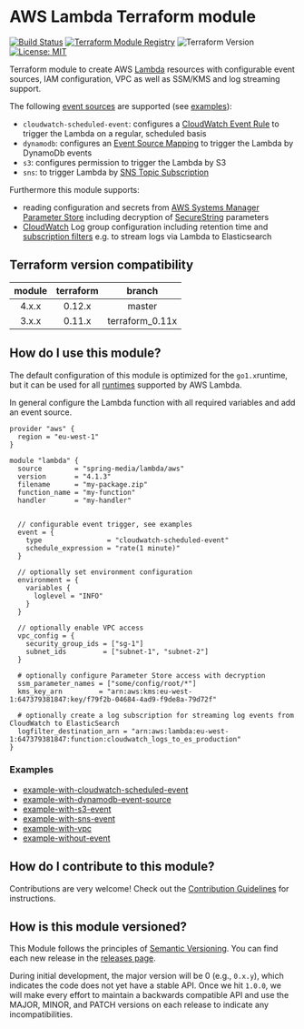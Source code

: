 # AWS Lambda Terraform module

[![Build Status](https://travis-ci.com/spring-media/terraform-aws-lambda.svg?branch=master)](https://travis-ci.com/spring-media/terraform-aws-lambda) [![Terraform Module Registry](https://img.shields.io/badge/Terraform%20Module%20Registry-4.1.3-blue.svg)](https://registry.terraform.io/modules/spring-media/lambda/aws/4.1.3) ![Terraform Version](https://img.shields.io/badge/Terraform-0.12.11-green.svg) [![License: MIT](https://img.shields.io/badge/License-MIT-yellow.svg)](https://opensource.org/licenses/MIT)

Terraform module to create AWS [Lambda](https://www.terraform.io/docs/providers/aws/r/lambda_function.html) resources with configurable event sources, IAM configuration, VPC as well as SSM/KMS and log streaming support.

The following [event sources](https://docs.aws.amazon.com/lambda/latest/dg/invoking-lambda-function.html) are supported (see [examples](#examples)):

- `cloudwatch-scheduled-event`: configures a [CloudWatch Event Rule](https://www.terraform.io/docs/providers/aws/r/cloudwatch_event_rule.html) to trigger the Lambda on a regular, scheduled basis
- `dynamodb`: configures an [Event Source Mapping](https://www.terraform.io/docs/providers/aws/r/lambda_event_source_mapping.html) to trigger the Lambda by DynamoDb events
- `s3`: configures permission to trigger the Lambda by S3
- `sns`: to trigger Lambda by [SNS Topic Subscription](https://www.terraform.io/docs/providers/aws/r/sns_topic_subscription.html)

Furthermore this module supports:

- reading configuration and secrets from [AWS Systems Manager Parameter Store](https://docs.aws.amazon.com/systems-manager/latest/userguide/systems-manager-paramstore.html) including decryption of [SecureString](https://docs.aws.amazon.com/kms/latest/developerguide/services-parameter-store.html) parameters
- [CloudWatch](https://docs.aws.amazon.com/AmazonCloudWatch/latest/logs/Working-with-log-groups-and-streams.html) Log group configuration including retention time and [subscription filters](https://docs.aws.amazon.com/AmazonCloudWatch/latest/logs/SubscriptionFilters.html) e.g. to stream logs via Lambda to Elasticsearch

## Terraform version compatibility

| module | terraform |     branch      |
| :----: | :-------: | :-------------: |
| 4.x.x  |  0.12.x   |     master      |
| 3.x.x  |  0.11.x   | terraform_0.11x |

## How do I use this module?

The default configuration of this module is optimized for the `go1.x`runtime, but it can be used for all [runtimes](https://docs.aws.amazon.com/lambda/latest/dg/lambda-runtimes.html) supported by AWS Lambda.

In general configure the Lambda function with all required variables and add an event source.

```
provider "aws" {
  region = "eu-west-1"
}

module "lambda" {
  source        = "spring-media/lambda/aws"
  version       = "4.1.3"
  filename      = "my-package.zip"
  function_name = "my-function"
  handler       = "my-handler"


  // configurable event trigger, see examples
  event = {
    type                = "cloudwatch-scheduled-event"
    schedule_expression = "rate(1 minute)"
  }

  // optionally set environment configuration
  environment = {
    variables {
      loglevel = "INFO"
    }
  }

  // optionally enable VPC access
  vpc_config = {
    security_group_ids = ["sg-1"]
    subnet_ids         = ["subnet-1", "subnet-2"]
  }

  # optionally configure Parameter Store access with decryption
  ssm_parameter_names = ["some/config/root/*"]
  kms_key_arn         = "arn:aws:kms:eu-west-1:647379381847:key/f79f2b-04684-4ad9-f9de8a-79d72f"

  # optionally create a log subscription for streaming log events from CloudWatch to ElasticSearch
  logfilter_destination_arn = "arn:aws:lambda:eu-west-1:647379381847:function:cloudwatch_logs_to_es_production"
}
```

### Examples

- [example-with-cloudwatch-scheduled-event](https://github.com/spring-media/terraform-aws-lambda/tree/master/examples/example-with-cloudwatch-scheduled-event)
- [example-with-dynamodb-event-source](https://github.com/spring-media/terraform-aws-lambda/tree/master/examples/example-with-dynamodb-event)
- [example-with-s3-event](https://github.com/spring-media/terraform-aws-lambda/tree/master/examples/example-with-s3-event)
- [example-with-sns-event](https://github.com/spring-media/terraform-aws-lambda/tree/master/examples/example-with-sns-event)
- [example-with-vpc](https://github.com/spring-media/terraform-aws-lambda/tree/master/examples/example-with-vpc)
- [example-without-event](https://github.com/spring-media/terraform-aws-lambda/tree/master/examples/example-without-event)

## How do I contribute to this module?

Contributions are very welcome! Check out the [Contribution Guidelines](https://github.com/spring-media/terraform-aws-lambda/blob/master/CONTRIBUTING.md) for instructions.

## How is this module versioned?

This Module follows the principles of [Semantic Versioning](http://semver.org/). You can find each new release in the [releases page](../../releases).

During initial development, the major version will be 0 (e.g., `0.x.y`), which indicates the code does not yet have a
stable API. Once we hit `1.0.0`, we will make every effort to maintain a backwards compatible API and use the MAJOR,
MINOR, and PATCH versions on each release to indicate any incompatibilities.

